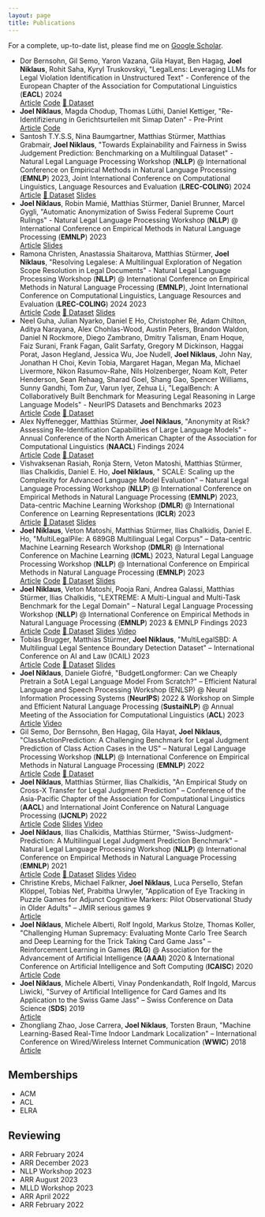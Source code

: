 ```yaml
---
layout: page
title: Publications
---
```


For a complete, up-to-date list, please find me
on [Google Scholar](https://scholar.google.com/citations?user=qJ8iricAAAAJ).

<!-- Posters

* BudgetLongformer: Can we Cheaply Pretrain a SotA Legal Language Model From Scratch? @ **Efficient Natural Language and Speech Processing Workshop (ENLSP) @ Neural Information Processing Systems (NeurIPS)**, 2nd December 2022, New Orleans ([Poster](https://zenodo.org/record/7828790))
* ESRA: An End-to-End System for Re-Identification and Anonymization of Swiss Court Decisions @ **Doctoral Consortium International Conference for Artificial Intelligence and Law (ICAIL)**, online, 25th June 2021
* ESRA: An End-to-End System for Re-Identification and Anonymization of Swiss Court Decisions @ **Bern Data Science Day**, 23th April 2021, Bern, online ([Poster](https://zenodo.org/record/4749467))
* SCRC: Swiss Court Ruling Corpus @ **Bern Data Science Day**, 23th April 2021, Bern, online ([Poster](https://zenodo.org/record/4749485))
* Challenging Human Supremacy: Evaluating Monte Carlo Tree Search and Deep Learning for the Trick Taking Card Game Jass @ **AAAI Workshop on Reinforcement Learning in Games (RLG)**, February 2020 ([Poster](https://zenodo.org/record/5769551))

<a href="https://github.com/JoelNiklaus" target="_blank" type="button" class="btn"><i class="fa-solid fa-person-chalkboard"></i> Poster</a>
-->


* Dor Bernsohn, Gil Semo, Yaron Vazana, Gila Hayat, Ben Hagag, **Joel Niklaus**, Rohit Saha, Kyryl Truskovskyi, 
  "LegalLens: Leveraging LLMs for Legal Violation Identification in Unstructured Text" - 
  Conference of the European Chapter of the Association for Computational Linguistics (**EACL**) 2024
  <br>
  <a href="https://arxiv.org/abs/2402.04335" target="_blank" type="button" class="btn"><i class="fa-solid fa-book"></i> Article</a>
  <a href="https://github.com/darrow-labs/LegalLens" target="_blank" type="button" class="btn"><i class="fa-brands fa-github"></i> Code</a>
  <a href="https://huggingface.co/collections/joelniklaus/legallens-datasets-6601a17a92e663923265c845" target="_blank" type="button" class="btn">🤗 Dataset</a>
* **Joel Niklaus**, Magda Chodup, Thomas Lüthi, Daniel Kettiger, 
  "Re-Identifizierung in Gerichtsurteilen mit Simap Daten" - Pre-Print
  <br>
  <a href="https://zenodo.org/records/10032009" target="_blank" type="button" class="btn"><i class="fa-solid fa-book"></i> Article</a>
  <a href="https://github.com/JoelNiklaus/SwissCourtDecisionReIdentification" target="_blank" type="button" class="btn"><i class="fa-brands fa-github"></i> Code</a>
* Santosh T.Y.S.S, Nina Baumgartner, Matthias Stürmer, Matthias Grabmair, **Joel Niklaus**, 
  "Towards Explainability and Fairness in Swiss Judgement Prediction: Benchmarking on a Multilingual Dataset" - 
  Natural Legal Language Processing Workshop (**NLLP**) @ International Conference on Empirical Methods in Natural Language Processing (**EMNLP**)
  2023, Joint International Conference on Computational Linguistics, Language Resources and Evaluation (**LREC-COLING**) 2024
  <br>
  <a href="https://arxiv.org/abs/2402.17013" target="_blank" type="button" class="btn"><i class="fa-solid fa-book"></i> Article</a>
  <a href="https://huggingface.co/collections/joelniklaus/explainability-datasets-6601a0ffa4bca9c75dbc57b0" target="_blank" type="button" class="btn">🤗 Dataset</a>
  <a href="https://docs.google.com/presentation/d/19x5Kin1k2V5VJYqQnIp2_jv-92hSQMLFoQtOGw46vII/edit?usp=sharing" target="_blank" type="button" class="btn"><i class="fa-brands fa-slideshare"></i> Slides</a>
* **Joel Niklaus**, Robin Mamié, Matthias Stürmer, Daniel Brunner, Marcel Gygli, 
  "Automatic Anonymization of Swiss Federal Supreme Court Rulings" - 
  Natural Legal Language Processing Workshop (**NLLP**) @ International Conference on Empirical Methods in Natural Language Processing (**EMNLP**) 2023
  <br>
  <a href="https://aclanthology.org/2023.nllp-1.16/" target="_blank" type="button" class="btn"><i class="fa-solid fa-book"></i> Article</a>
  <a href="https://docs.google.com/presentation/d/17zBuTRlS71r61H6nxIfd1SiBwLT28DXbL_ycp3cE4gw/edit?usp=sharing" target="_blank" type="button" class="btn"><i class="fa-brands fa-slideshare"></i> Slides</a>
* Ramona Christen, Anastassia Shaitarova, Matthias Stürmer, **Joel Niklaus**, "Resolving Legalese: A Multilingual
  Exploration of Negation Scope Resolution in Legal Documents" - Natural Legal Language Processing Workshop (**NLLP**) @
  International Conference on Empirical Methods in Natural Language Processing (**EMNLP**), Joint International
  Conference on Computational Linguistics, Language Resources and Evaluation (**LREC-COLING**) 2024
  2023
  <br>
  <a href="https://arxiv.org/abs/2309.08695" target="_blank" type="button" class="btn"><i class="fa-solid fa-book"></i> Article</a>
  <a href="https://github.com/RamonaChristen/Multilingual_Negation_Scope_Resolution_on_Legal_Data" target="_blank" type="button" class="btn"><i class="fa-brands fa-github"></i> Code</a>
  <a href="https://huggingface.co/datasets/rcds/MultiLegalNeg" target="_blank" type="button" class="btn">🤗 Dataset</a>
  <a href="https://docs.google.com/presentation/d/1nHxZUuzFmrdcbo8l-hGfeapl9ku5xKLrRcrZAR_CbbA/edit?usp=sharing" target="_blank" type="button" class="btn"><i class="fa-brands fa-slideshare"></i> Slides</a>
* Neel Guha, Julian Nyarko, Daniel E Ho, Christopher Ré, Adam Chilton, Aditya Narayana, Alex Chohlas-Wood, Austin
  Peters, Brandon Waldon, Daniel N Rockmore, Diego Zambrano, Dmitry Talisman, Enam Hoque, Faiz Surani, Frank Fagan,
  Galit Sarfaty, Gregory M Dickinson, Haggai Porat, Jason Hegland, Jessica Wu, Joe Nudell, **Joel Niklaus**, John Nay,
  Jonathan H Choi, Kevin Tobia, Margaret Hagan, Megan Ma, Michael Livermore, Nikon Rasumov-Rahe, Nils Holzenberger, Noam
  Kolt, Peter Henderson, Sean Rehaag, Sharad Goel, Shang Gao, Spencer Williams, Sunny Gandhi, Tom Zur, Varun Iyer, Zehua
  Li, "LegalBench: A Collaboratively Built Benchmark for Measuring Legal Reasoning in Large Language Models" - NeurIPS
  Datasets and Benchmarks 2023
  <br>
  <a href="https://nips.cc/virtual/2023/poster/73565" target="_blank" type="button" class="btn"><i class="fa-solid fa-book"></i> Article</a>
  <a href="https://github.com/HazyResearch/legalbench" target="_blank" type="button" class="btn"><i class="fa-brands fa-github"></i> Code</a>
  <a href="https://huggingface.co/datasets/nguha/legalbench" target="_blank" type="button" class="btn">🤗 Dataset</a>
* Alex Nyffenegger, Matthias Stürmer, **Joel Niklaus**, "Anonymity at Risk? Assessing Re-Identification Capabilities of
  Large Language Models" - Annual Conference of the North American Chapter of the Association for Computational
  Linguistics (**NAACL**) Findings 2024
  <br>
  <a href="https://arxiv.org/abs/2308.11103" target="_blank" type="button" class="btn"><i class="fa-solid fa-book"></i> Article</a>
  <a href="https://github.com/Skatinger/Anonymity-at-Risk-Assessing-Re-Identification-Capabilities-of-Large-Language-Models" target="_blank" type="button" class="btn"><i class="fa-brands fa-github"></i> Code</a>
  <a href="https://huggingface.co/collections/joelniklaus/anonymity-at-risk-datasets-6535f7c1b3852ed1cef487ff" target="_blank" type="button" class="btn">🤗 Dataset</a>
* Vishvaksenan Rasiah, Ronja Stern, Veton Matoshi, Matthias Stürmer, Ilias Chalkidis, Daniel E. Ho, **Joel Niklaus**, "
  SCALE: Scaling up the Complexity for Advanced Language Model Evaluation" – Natural Legal Language Processing
  Workshop (**NLLP**) @ International Conference on Empirical Methods in Natural Language Processing (**EMNLP**)
  2023, Data-centric Machine Learning Workshop (**DMLR**) @ International Conference on Learning Representations
  (**ICLR**) 2023
  <br>
  <a href="https://arxiv.org/abs/2306.09237" target="_blank" type="button" class="btn"><i class="fa-solid fa-book"></i> Article</a>
  <a href="https://huggingface.co/collections/joelniklaus/scale-datasets-6535da6123e0af0e0da0b142" target="_blank" type="button" class="btn">🤗 Dataset</a>
  [Slides](https://docs.google.com/presentation/d/1Uf3Qnp-0gznFrofiIIEUBeA8jfIVIuliKVrVbtyUw9E/edit?usp=sharing)
* **Joel Niklaus**, Veton Matoshi, Matthias Stürmer, Ilias Chalkidis, Daniel E. Ho, "MultiLegalPile: A 689GB
  Multilingual Legal Corpus" – Data-centric Machine Learning Research Workshop (**DMLR**) @ International Conference on
  Machine Learning (**ICML**) 2023, Natural Legal Language Processing Workshop (**NLLP**) @ International Conference on
  Empirical Methods in Natural Language Processing (**EMNLP**) 2023
  <br>
  <a href="https://arxiv.org/abs/2306.02069" target="_blank" type="button" class="btn"><i class="fa-solid fa-book"></i> Article</a>
  <a href="https://github.com/JoelNiklaus/LegalDatasets" target="_blank" type="button" class="btn"><i class="fa-brands fa-github"></i> Code</a>
  <a href="https://huggingface.co/collections/joelniklaus/multilegalpile-datasets-6535db705f5e918bdc17ecc7" target="_blank" type="button" class="btn">🤗 Dataset</a>
  [Slides](https://docs.google.com/presentation/d/1fUpXOwUxMCm2RiWc4Pn8x3QFF631d6OzEyL-WWN3z_A/edit?usp=sharing)
* **Joel Niklaus**, Veton Matoshi, Pooja Rani, Andrea Galassi, Matthias Stürmer, Ilias Chalkidis, 
  "LEXTREME: A Multi-Lingual and Multi-Task Benchmark for the Legal Domain" – 
  Natural Legal Language Processing Workshop (**NLLP**) @ International Conference on Empirical Methods in Natural Language Processing (**EMNLP**) 2023 & EMNLP Findings 2023
  <br>
  <a href="https://aclanthology.org/2023.findings-emnlp.200/" target="_blank" type="button" class="btn"><i class="fa-solid fa-book"></i> Article</a>
  <a href="https://github.com/JoelNiklaus/LEXTREME" target="_blank" type="button" class="btn"><i class="fa-brands fa-github"></i> Code</a>
  <a href="https://huggingface.co/datasets/joelniklaus/lextreme" target="_blank" type="button" class="btn">🤗 Dataset</a>
  [Slides](https://docs.google.com/presentation/d/1crQ-No1xZQkSDMewiPmqFaPcNfga1KpgHHE8M34xlec/edit?usp=sharing) 
  [Video](https://youtu.be/-luWTu8E78c)
* Tobias Brugger, Matthias Stürmer, **Joel Niklaus**, 
  "MultiLegalSBD: A Multilingual Legal Sentence Boundary Detection Dataset" – 
  International Conference on AI and Law (ICAIL) 2023
  <br>
  <a href="https://dl.acm.org/doi/10.1145/3594536.3595132" target="_blank" type="button" class="btn"><i class="fa-solid fa-book"></i> Article</a>
  <a href="https://github.com/tobiasbrugger/multilegalsbd" target="_blank" type="button" class="btn"><i class="fa-brands fa-github"></i> Code</a>
  <a href="https://huggingface.co/datasets/rcds/MultiLegalSBD" target="_blank" type="button" class="btn">🤗 Dataset</a>
  [Slides](https://docs.google.com/presentation/d/1ccDJEsJPxu62CzAYo7v6IfW0sLaOWBjYz3oTZm_Epko/edit?usp=sharing)
* **Joel Niklaus**, Daniele Giofré, "BudgetLongformer: Can we Cheaply Pretrain a SotA Legal Language Model From
  Scratch?" – Efficient Natural Language and Speech Processing Workshop (ENLSP) @ Neural Information Processing
  Systems (**NeurIPS**) 2022 & Workshop on Simple and Efficient Natural Language Processing (**SustaiNLP**) @ Annual
  Meeting of the Association for Computational Linguistics (**ACL**) 2023
  <br>
  <a href="https://aclanthology.org/2023.sustainlp-1.11/" target="_blank" type="button" class="btn"><i class="fa-solid fa-book"></i> Article</a>
  [Video](https://recorder-v3.slideslive.com/?share=76454&s=f045ba56-af85-4c8d-ac5c-f00b0c7e3b23)
* Gil Semo, Dor Bernsohn, Ben Hagag, Gila Hayat, **Joel Niklaus**, "ClassActionPrediction: A Challenging Benchmark for
  Legal Judgment Prediction of Class Action Cases in the US" – Natural Legal Language Processing Workshop (**NLLP**) @
  International Conference on Empirical Methods in Natural Language Processing (**EMNLP**) 2022
  <br>
  <a href="https://aclanthology.org/2022.nllp-1.3/" target="_blank" type="button" class="btn"><i class="fa-solid fa-book"></i> Article</a>
  <a href="https://github.com/darrow-labs/ClassActionPrediction" target="_blank" type="button" class="btn"><i class="fa-brands fa-github"></i> Code</a>
  <a href="https://huggingface.co/collections/joelniklaus/classactionprediction-datasets-6535f61799d8bba2945649f2" target="_blank" type="button" class="btn">🤗 Dataset</a>
* **Joel Niklaus**, Matthias Stürmer, Ilias Chalkidis, 
  "An Empirical Study on Cross-X Transfer for Legal Judgment Prediction" –
  Conference of the Asia-Pacific Chapter of the Association for Computational Linguistics (**AACL**) and 
  International Joint Conference on Natural Language Processing (**IJCNLP**) 2022
  <br>
  <a href="https://aclanthology.org/2022.aacl-main.3/" target="_blank" type="button" class="btn"><i class="fa-solid fa-book"></i> Article</a>
  <a href="https://github.com/JoelNiklaus/SwissJudgementPrediction" target="_blank" type="button" class="btn"><i class="fa-brands fa-github"></i> Code</a>
  [Slides](https://docs.google.com/presentation/d/1oj14b80z03s5qpHrgfeR4-rRNl4vdEnKDiZ0qV9yJtk/edit?usp=sharing) 
  [Video](https://youtu.be/_swVKrF3lFA)
* **Joel Niklaus**, Ilias Chalkidis, Matthias Stürmer, 
  "Swiss-Judgment-Prediction: A Multilingual Legal Judgment Prediction Benchmark" – 
  Natural Legal Language Processing Workshop (**NLLP**) @ International Conference on Empirical Methods in Natural Language Processing (**EMNLP**) 2021
  <br>
  <a href="https://aclanthology.org/2021.nllp-1.3/" target="_blank" type="button" class="btn"><i class="fa-solid fa-book"></i> Article</a>
  <a href="https://github.com/JoelNiklaus/SwissJudgementPrediction" target="_blank" type="button" class="btn"><i class="fa-brands fa-github"></i> Code</a>
  <a href="https://huggingface.co/datasets/rcds/swiss_judgment_prediction" target="_blank" type="button" class="btn">🤗 Dataset</a>
  [Slides](https://docs.google.com/presentation/d/1XmiwEEuwH4dSQmGGQs1yxjFb3-9Avc6ylx0SrmkYnLE/edit?usp=sharing) 
  [Video](https://youtu.be/nfGbywb2wHI)
* Christine Krebs, Michael Falkner, **Joel Niklaus**, Luca Persello, Stefan Klöppel, Tobias Nef, Prabitha Urwyler, 
  "Application of Eye Tracking in Puzzle Games for Adjunct Cognitive Markers: Pilot Observational Study in Older Adults"
  – JMIR serious games 9
  <br>
  <a href="https://www.ncbi.nlm.nih.gov/pmc/articles/PMC8078028/" target="_blank" type="button" class="btn"><i class="fa-solid fa-book"></i> Article</a>
* **Joel Niklaus**, Michele Alberti, Rolf Ingold, Markus Stolze, Thomas Koller, 
  "Challenging Human Supremacy: Evaluating Monte Carlo Tree Search and Deep Learning for the Trick Taking Card Game Jass" – 
  Reinforcement Learning in Games (**RLG**) @ Association for the Advancement of Artificial Intelligence (**AAAI**) 2020 & 
  International Conference on Artificial Intelligence and Soft Computing (**ICAISC**) 2020
  <br>
  <a href="https://link.springer.com/chapter/10.1007/978-3-030-61534-5_45" target="_blank" type="button" class="btn"><i class="fa-solid fa-book"></i> Article</a>
  <a href="https://github.com/JoelNiklaus/JassTheRipper" target="_blank" type="button" class="btn"><i class="fa-brands fa-github"></i> Code</a>
* **Joel Niklaus**, Michele Alberti, Vinay Pondenkandath, Rolf Ingold, Marcus Liwicki, 
  "Survey of Artificial Intelligence for Card Games and Its Application to the Swiss Game Jass" – 
  Swiss Conference on Data Science (**SDS**) 2019
  <br>
  <a href="https://arxiv.org/abs/1906.04439" target="_blank" type="button" class="btn"><i class="fa-solid fa-book"></i> Article</a>
* Zhongliang Zhao, Jose Carrera, **Joel Niklaus**, Torsten Braun, 
  "Machine Learning-Based Real-Time Indoor Landmark Localization" –
  International Conference on Wired/Wireless Internet Communication (**WWIC**) 2018
  <br>
  <a href="https://link.springer.com/chapter/10.1007/978-3-030-02931-9_8" target="_blank" type="button" class="btn"><i class="fa-solid fa-book"></i> Article</a>

## Memberships

- ACM
- ACL
- ELRA

## Reviewing

- ARR February 2024
- ARR December 2023
- NLLP Workshop 2023
- ARR August 2023
- MLLD Workshop 2023
- ARR April 2022
- ARR February 2022
